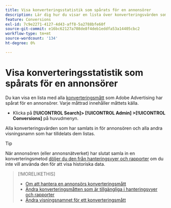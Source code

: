 ```yaml
---
title: Visa konverteringsstatistik som spårats för en annonsörer
description: Lär dig hur du visar en lista över konverteringsvärden som spårats för en annonsörer.
feature: Conversions
exl-id: 7c9e2271-4127-4d43-aff8-5a2788bfe60f
source-git-commit: e16bc62127a708de8f4deb1eddfa53a14405cbc2
workflow-type: tm+mt
source-wordcount: '134'
ht-degree: 0%

---
```


# Visa konverteringsstatistik som spårats för en annonsörer

Du kan visa en lista med alla [konverteringsmått](/help/search-social-commerce/glossary.md#c-d) som Adobe Advertising har spårat för en annonsörer. Varje måttrad innehåller måttets källa.

* Klicka på **[!UICONTROL Search]> [!UICONTROL Admin] >[!UICONTROL Conversions]** på huvudmenyn.

Alla konverteringsvärden som har samlats in för annonsören och alla andra visningsnamn som har tilldelats dem listas.

>[!TIP]
>
>När annonsören (eller annonsnätverket) har slutat samla in en konverteringsmetod [döljer du den från hanteringsvyer och rapporter](conversion-metric-edit-available.md) om du inte vill använda den för att visa historiska data.

>[!MORELIKETHIS]
>
>* [Om att hantera en annonsörs konverteringsmått](conversion-metric-about.md)
>* [Ändra konverteringsmåtten som är tillgängliga i hanteringsvyer och rapporter](conversion-metric-edit-available.md)
>* [Ändra visningsnamnet för ett konverteringsmått](conversion-metric-edit-display-name.md)
